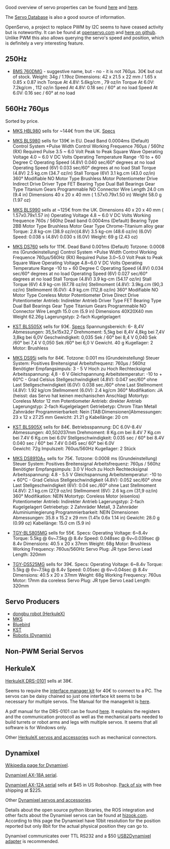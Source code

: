 Good overview of servo properties can be found [here](http://www.rchelicopterfun.com/rc-servos.html) and
[here](http://www.helifreak.com/showthread.php?t=263175).

The [Servo Database](http://www.servodatabase.com/advanced-search) is also a good source of information.

OpenServo, a project to replace PWM by I2C seems to  have ceased activity but is noteworthy. It can be found at
[openservo.com](http://www.openservo.com/) and
[here on github](https://github.com/ginge/OpenServo).
Unlike PWM this also allows querying the servo's speed and position, which is definitely a very interesting feature.

250Hz
-----

* [BMS 760DMG](http://www.hobbyking.com/hobbyking/store/__8763__BMS_760DMG_Low_Profile_Digital_Servo_Metal_Gear_5_6kg_18sec_34g.html) - suggestive name, but - no - it is not 760µs. 30€ but out of stock.
Weight: 34g / 1.19oz
Dimensions: 42 x 21.5 x 22 mm / 1.65 x 0.85 x 0.87 inch
Torque At 4.8V: 5.6kg/cm , 79 oz/in
Torque At 6.0V: 7.2kg/cm , 112 oz/in
Speed At 4.8V: 0.18 sec / 60° at no load
Speed At 6.0V: 0.16 sec / 60° at no load

560Hz 760µs
-----------

Sorted by price.

* [MKS HBL980](http://www.ebay.de/itm/262223544014?ssPageName=STRK:MESINDXX:IT&_trksid=p3984.m1436.l2649)
sells for ~144€ from the UK.
[Specs](http://www.fast-lad.co.uk/store/images/storage/hbl980_main1.jpg)

* [MKS BLS980](http://www.ebay.de/itm/380750283396?ssPageName=STRK:MESINDXX:IT&_trksid=p3984.m1436.l2649)
sells for 139€ in EU.
Dead Band	0.0004ms (Default)
Control System	+Pulse Width Control
Working Frequence	760μs / 560hz
(RX) Required Pulse	3.5 ~ 6.0 Volt Peak to Peak Square Wave
Operating Voltage	4.0 ~ 6.0 V DC Volts
Operating Temperature Range	-10 to + 60 Degree C
Operating Speed (4.8V)	0.040 sec/60° degrees at no load
Operating Speed (6V)	0.033 sec/60° degrees at no load
Stall Torque (4.8V)	2.5 kg.cm (34.7 oz/in)
Stall Torque (6V)	3.1 kg.cm (43.0 oz/in)
360° Modifiable	NO
Motor Type	Brushless Motor
Potentiometer Drive	Indirect Drive
Driver Type	FET
Bearing Type	Dual Ball Bearings
Gear Type	Titanium Gears
Programmable	NO
Connector Wire Length	24.0 cm (9.4 in)
Dimensions	40 x 20 x 40 mm ( 1.57x0.79x1.50 in)
Weight	58.0 g (1.97 oz)

* [MKS BLS990](http://www.ebay.de/itm/331388993721?ssPageName=STRK:MESINDXX:IT&_trksid=p3984.m1436.l2649)
sells at ~125€ from the UK.
Dimensions 40 x 20 x 40 mm ( 1.57x0.79x1.57 in) 
Operating Voltage 4.8 ~ 6.0 V DC Volts 
Working frequence 760s / 560hz
Dead band 0.0004ms (Default)
Bearing Type 2BB 
Motor Type Brushless Motor
Gear Type Chrome-Titanium alloy gear
Torque: 2.8 kg-cm (38.9 oz/in)(4.8V) 3.5 kg-cm (48.6 oz/in) (6.0V)
Speed: 0.038 s (4.8V) 0.030 s (6.0V)
Weight: 69 g (2.43 oz)


* [MKS DS760](http://www.ebay.de/itm/191619446780?ssPageName=STRK:MESINDXX:IT&_trksid=p3984.m1436.l2649)
sells for 111€.
Dead Band	0.001ms (Default)
Totzone: 0.0008 ms (Grundeinstellung)
Control System	+Pulse Width Control
Working Frequence	760μs/560Hz
(RX) Required Pulse	3.0~5.0 Volt Peak to Peak Square Wave
Operating Voltage	4.8~6.0 V DC Volts
Operating Temperature Range	-10 to + 60 Degree C
Operating Speed (4.8V)	0.034 sec/60° degrees at no load
Operating Speed (6V)	0.027 sec/60° dagrees at no load
Stall Torque (4.8V)	3.9 kg-cm (54.17 oz/in)
Stall Torque (6V)	4.9 kg-cm (67.78 oz/in)
Stellmoment (4.8V): 3.9kg.cm (90,3 oz/in)
Stellmoment (6.0V): 4.9 kg.cm (112,8 oz/in)
360° Modifiable	NO
Motor Type	Coreless Motor
Potentiometer Drive	Direct Drive
Potentiometer Antrieb: Indirekter Antrieb
Driver Type	FET
Bearing Type	Dual Ball Bearings
Gear Type	Titanium Gears
Programmable	NO
Connector Wire Length	15.0 cm (5.9 in)
Dimensions	40X20X40 mm
Weight	62.26g
Lagerungstyp: 2-fach Kugelgelagert

* [KST BLS505X](http://www.ebay.de/itm/KST-BLS-505X-Heli-Heck-Tail-Servo-/111938233587?)
sells for 93€.
[Specs](http://www.kstsz.com/threestyle/kstsz/product/19798278.html)
Spannungsbereich: 6- 8,4V
Abmessungen: 35,5x15x32,7
Drehmoment:
5,5kg bei 8,4V
4,8kg bei 7,4V
3,8kg bei 6,0V
Geschwindigkeit:
0,035 Sek / 60° bei 8,4 V
0,040 Sek /60° bei 7,4 V
0,050 Sek /60°  bei 6,0 V
Gewicht. 40 g
Kugellager: 2
Motor: Brushless

* [MKS DS95i](http://www.ebay.de/itm/191495054732?ssPageName=STRK:MESINDXX:IT&_trksid=p3984.m1436.l2649)
sells for 84€.
Totzone: 0.001 ms (Grundeinstellung)
Steuer System: Positives Breitensignal
Arbeitsfrequenz: 760µs / 560hz 
Benötigter Empfangsimpuls: 3 - 5 V Hoch zu Hoch Rechtecksignal
Arbeitsspannung: 4,8 - 6 V Gleichspannung
Arbeitstemperatur: -10 to + 60°C - Grad Celsius
Stellgeschwindigkeit (4.8V): 0.047 sec/60° ohne Last
Stellgeschwindigkeit (6.0V): 0.038 sec./60° ohne Last
Stellmoment (4.8V): 1.92 kg/cm
Stellmoment (6.0V): 2.4 kg/cm
360° Modifikation: JA (heisst: das Servo hat keinen mechanischen Anschlag)
Motortyp: Coreless Motor 12 mm 
Potentiometer Antrieb: direkter Antrieb
Lagerungstyp: 2-fach Kugelgelagert
Getriebetyp: Chrom Titan Metall Zahnräder
Programmierbarkeit: Nein
[TAB:Dimensionen]Abmessungen: 23 x 12 x 27.25 mm
Gewicht: 21.21 g
Kabellänge: 20 cm

* [KST BLS905X](http://www.ebay.de/itm/KST-BLS-905X-Heli-Heck-Tail-Servo-/111938233588?)
sells for 84€.
Betriebsspannung: DC 6.0V-8.4V
Abmessungen: 40,50*20*37mm
Drehmoment:
8 Kg.cm bei 8.4V
7 Kg.cm bei 7.4V
6 Kg.cm bei 6.0V 
Stellgeschwindigkeit:
0.035 sec / 60° bei 8.4V
0.040 sec / 60° bei 7.4V
0.045 sec/  60° bei 6.0V   
Gewicht: 72g
Impulszeit: 760us/560Hz
Kugellager: 2 Stück

* [MKS DS8910A+](http://www.ebay.de/itm/201325688528?ssPageName=STRK:MESINDXX:IT&_trksid=p3984.m1436.l2649)
sells for 75€.
Totzone: 0.0008 ms (Grundeinstellung)
Steuer System: Positives Breitensignal
Arbeitsfrequenz: 760µs / 560hz
Benötigter Empfangsimpuls: 3.0 V Hoch zu Hoch Rechtecksignal
Arbeitsspannung: 4.8 - 5.5 V Gleichspannung
Arbeitstemperatur: -10 to + 60°C - Grad Celsius
Stellgeschwindigkeit (4.8V): 0.052 sec/60° ohne Last
Stellgeschwindigkeit (6V): 0.04 sec./60° ohne Last
Stellmoment (4.8V): 2.1 kg.cm (27,9 oz/in)
Stellmoment (6V): 2.6 kg.cm (31,9 oz/in)
360° Modifikation: NEIN
Motortyp: Coreless Motor (eisenlos)
Potentiometer Antrieb: Indirekter Antrieb
Lagerungstyp: 2-fach Kugelgelagert
Getriebetyp: 2 Zahnräder Metall, 3 Zahnräder Aluminiumlegierung
Programmierbarkeit: NEIN
Dimensionen
Abmessungen: 35.8 x 15.2 x 29 mm (1.41x 0.6x 1.14 in)
Gewicht: 28.0 g (0.99 oz)
Kabellänge: 15.0 cm (5.9 in)

* [TGY-BLS805MG](http://www.hobbyking.com/hobbyking/store/__50470__Turnigy_8482_TGY_BLS805MG_HV_DS_MG_Servo_w_Alloy_Case_760us_PWM_7_5kg_0_039sec_68g.html) sells for 55€.
Specs:
Operating Voltage: 6~8.4v
Torque: 5.5kg @ 6v~7.5kg @ 8.4v
Speed: 0.048sec @ 6v~0.039sec @ 8.4v
Dimensions: 40.5 x 20 x 37mm
Weight: 68g
Motor: Brushless
Working Frequency: 760us/560Hz
Servo Plug: JR type
Servo Lead Length: 320mm

* [TGY-DS525MG](http://www.hobbyking.com/hobbyking/store/__50465__Turnigy_8482_TGY_DS525MG_Coreless_HV_DS_Tail_Servo_w_Alloy_Case_760us_7_5kg_0_04sec_68g.html) sells for 39€.
Specs:
Operating Voltage: 6~8.4v
Torque: 5.5kg @ 6v~7.5kg @ 8.4v
Speed: 0.05sec @ 6v~0.04sec @ 8.4v
Dimensions: 40.5 x 20 x 37mm
Weight: 68g
Working Frequency: 760us
Motor: 17mm dia coreless
Servo Plug: JR type
Servo Lead Length: 320mm

Servo Producers
---------------

* [dongbu robot (HerkuleX)](http://www.dongburobot.com)
* [MKS](http://mks-servo.com.tw/mks46.html)
* [Bluebird](http://www.blue-bird-model.com/all%20servo%20of%20frequency.html)
* [KST](http://www.kstsz.com/threestyle/kstsz/firstcatalog/3046440/1.html)
* [Robotis (Dynamix)](http://en.robotis.com/index/)

Non-PWM Serial Servos
---------------------

HerkuleX
--------

[HerkuleX DRS-0101](http://www.robotshop.com/eu/en/herkulex-drs-0101-robot-servo.html) sells at 38€.

Seems to require the [interface manager kit](http://www.robotshop.com/eu/en/interface-manager-kit-herkulex-servo.html) for 40€ to connect to a PC. The servos can be daisy chained so just one interface kit seems to be necessary for multiple servos. The Manual for the managerkit is [here](http://www.sgbotic.com/products/datasheets/robotics/Herkulex_Manager_Kit_manual-1.pdf).

A pdf manual for the DRS-0101 can be found [here](http://www.robotshop.com/media/files/pdf/manual-drs-0101.pdf).
It explains the registers and the communication protocoll as well as the mechanical parts needed to build turrets or robot arms and legs with multiple servos. It seems that all software is for Windows only.

Other [HerkuleX servos and accessories](http://www.robotshop.com/eu/en/catalogsearch/result/?q=herkulex&order=stats_sales_order_count&dir=desc) such as mechanical connectors.

Dynamixel
---------

[Wikipedia page for Dynamixel](https://en.wikipedia.org/wiki/DYNAMIXEL).

[Dynamixel AX-18A serial](http://www.robotshop.com/media/files/pdf/ax-18a-smart-serial-servo-902-0005-001.pdf).

[Dynamixel AX-12A serial](http://www.robotshop.com/en/dynamixel-ax-12a-smart-servo-serial.html) sells at $45 in US Roboshop. [Pack of six](http://www.robotshop.com/en/dynamixel-ax-12a-smart-serial-servo-6pk.html) with free shipping at $225. 

Other [Dynamixel servos and accessories](http://www.robotshop.com/en/catalogsearch/result/index/?dir=asc&limit=60&order=price&q=dynamixel).

Details about the open source python libraries, the ROS integration and other facts about the Dynamixel servos can be found at [hizook.com](http://www.hizook.com/blog/2010/03/14/robotis-dynamixel-servos-overview-applications-tear-down-and-open-source-software?page=1). According to this page the Dynamixel have 10bit resolution for the position reported but only 8bit for the actual physical position they can go to.

Dynamixel communicates over TTL RS232 and a $50 [USB2Dynamixel adapter](http://www.trossenrobotics.com/robotis-bioloid-usb2dynamixel.aspx) is recommended.
